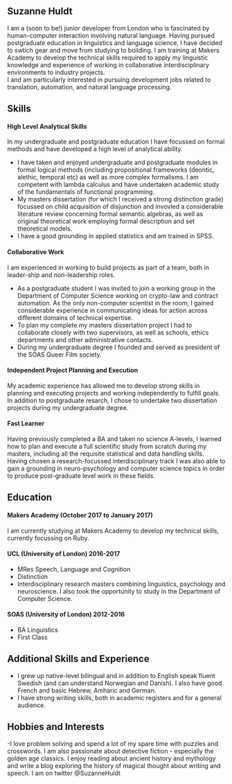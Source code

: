 ## Suzanne Huldt

I am a (soon to be!) junior developer from London who is fascinated by human-computer interaction involving natural language. 
Having pursued postgraduate education in linguistics and language science, I have decided to swtich gear and move from studying to building. I am training at Makers Academy to 
develop the technical skills required to apply my linguistic knowledge and experience of working in collaborative interdisciplinary environments to industry projects.  
I and am particularly interested in pursuing development jobs related to translation, automation, and natural language processing.  


## Skills

#### High Level Analytical Skills 

In my undergraduate and postgraduate education I have focussed on formal methods and have developed a high level of analytical ability. 

 - I have taken and enjoyed undergraduate and postgraduate modules in formal logical methods (including propositional frameworks (deontic, alethic, temporal etc) as well as more complex formalisms. I am 
competent with lambda calculus and have undertaken academic study of the fundamentals of functional programming. 
 - My masters dissertation (for which I received a strong distinction grade) focussed on child acquisition of disjunction and invovled a considerable literature review concerning formal
 semantic algebras, as well as original theoretical work employing formal description and set theoretical models. 
 - I have a good grounding in applied statistics and am trained in SPSS.


#### Collaborative Work 

I am experienced in working to build projects as part of a team, both in leader-ship and non-leadership roles.

 - As a postgraduate student I was invited to join a working group in the Department of Computer Science working on crypto-law and contract automation. As the only non-computer scientist
in the room, I gained considerable experience in communicating ideas for action across different domains of technical expertise. 
 - To plan my complete my masters dissertation project I had to collaborate closely with two supervisors, as well as schools, ethics departments and other administrative contacts.
- During my undergraduate degree I founded and served as president of the SOAS Queer Film society. 

#### Independent Project Planning and Execution

My academic experience has allowed me to develop strong skills in planning and executing projects and working independently to fulfill goals. In addition to postgraduate resarch, I chose
to undertake two dissertation projects during my undergraduate degree. 

#### Fast Learner

Having previously completed a BA and taken no science A-levels, I learned how to plan and execute a full scientific study from scratch during my masters, including all the requisite 
statistical and data handling skills. Having chosen a research-focussed interdisciplinary track I was also able to gain a grounding in neuro-psychology and computer science topics
in order to produce post-graduate level work in these fields. 


## Education

#### Makers Academy (October 2017 to January 2017)

I am currently studying at Makers Academy to develop my technical skills, currently focussing on Ruby. 

#### UCL (University of London) 2016-2017

- MRes Speech, Language and Cognition
- Distinction
- Interdisciplinary research masters combining linguistics, psychology and neuroscience. I also took the opportunity to study in the Department of Computer Science. 

#### SOAS (University of London) 2012-2016

- BA Linguistics
- First Class


## Additional Skills and Experience
- I grew up native-level bilingual and in addition to English speak fluent Swedish (and can understand Norwegian and Danish). I also have good French and basic Hebrew, Amharic and German. 
- I have strong writing skills, both in academic registers and for a general audience. 

## Hobbies and Interests
-I love problem solving and spend a lot of my spare time with puzzles and crosswords. I am also passionate about detective fiction - especially the golden age classics. I enjoy reading about
ancient history and mythology and write a blog exploring the history of magical thought about writing and speech. I am on twitter @SuzanneHuldt 
